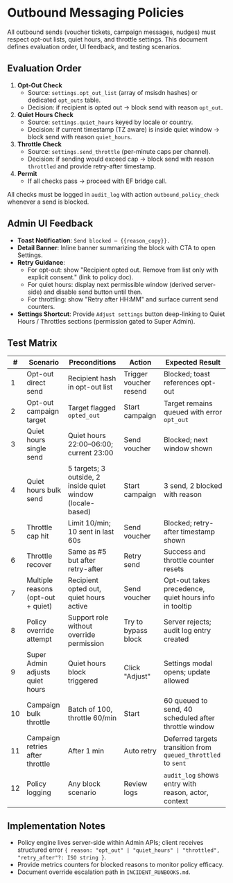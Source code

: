 # Outbound Messaging Policies

All outbound sends (voucher tickets, campaign messages, nudges) must respect
opt-out lists, quiet hours, and throttle settings. This document defines
evaluation order, UI feedback, and testing scenarios.

## Evaluation Order

1. **Opt-Out Check**
   - Source: `settings.opt_out_list` (array of msisdn hashes) or dedicated
     `opt_outs` table.
   - Decision: if recipient is opted out → block send with reason `opt_out`.
2. **Quiet Hours Check**
   - Source: `settings.quiet_hours` keyed by locale or country.
   - Decision: if current timestamp (TZ aware) is inside quiet window → block
     send with reason `quiet_hours`.
3. **Throttle Check**
   - Source: `settings.send_throttle` (per-minute caps per channel).
   - Decision: if sending would exceed cap → block send with reason `throttled`
     and provide retry-after timestamp.
4. **Permit**
   - If all checks pass → proceed with EF bridge call.

All checks must be logged in `audit_log` with action `outbound_policy_check`
whenever a send is blocked.

## Admin UI Feedback

- **Toast Notification**: `Send blocked – {{reason_copy}}.`
- **Detail Banner**: Inline banner summarizing the block with CTA to open
  Settings.
- **Retry Guidance**:
  - For opt-out: show "Recipient opted out. Remove from list only with explicit
    consent." (link to policy doc).
  - For quiet hours: display next permissible window (derived server-side) and
    disable send button until then.
  - For throttling: show "Retry after HH:MM" and surface current send counters.
- **Settings Shortcut**: Provide `Adjust settings` button deep-linking to Quiet
  Hours / Throttles sections (permission gated to Super Admin).

## Test Matrix

| #  | Scenario                           | Preconditions                                              | Action                 | Expected Result                                               |
| -- | ---------------------------------- | ---------------------------------------------------------- | ---------------------- | ------------------------------------------------------------- |
| 1  | Opt-out direct send                | Recipient hash in opt-out list                             | Trigger voucher resend | Blocked; toast references opt-out                             |
| 2  | Opt-out campaign target            | Target flagged `opted_out`                                 | Start campaign         | Target remains queued with error `opt_out`                    |
| 3  | Quiet hours single send            | Quiet hours 22:00–06:00; current 23:00                     | Send voucher           | Blocked; next window shown                                    |
| 4  | Quiet hours bulk send              | 5 targets; 3 outside, 2 inside quiet window (locale-based) | Start campaign         | 3 send, 2 blocked with reason                                 |
| 5  | Throttle cap hit                   | Limit 10/min; 10 sent in last 60s                          | Send voucher           | Blocked; retry-after timestamp shown                          |
| 6  | Throttle recover                   | Same as #5 but after retry-after                           | Retry send             | Success and throttle counter resets                           |
| 7  | Multiple reasons (opt-out + quiet) | Recipient opted out, quiet hours active                    | Send voucher           | Opt-out takes precedence, quiet hours info in tooltip         |
| 8  | Policy override attempt            | Support role without override permission                   | Try to bypass block    | Server rejects; audit log entry created                       |
| 9  | Super Admin adjusts quiet hours    | Quiet hours block triggered                                | Click "Adjust"         | Settings modal opens; update allowed                          |
| 10 | Campaign bulk throttle             | Batch of 100, throttle 60/min                              | Start                  | 60 queued to send, 40 scheduled after throttle window         |
| 11 | Campaign retries after throttle    | After 1 min                                                | Auto retry             | Deferred targets transition from `queued_throttled` to `sent` |
| 12 | Policy logging                     | Any block scenario                                         | Review logs            | `audit_log` shows entry with reason, actor, context           |

## Implementation Notes

- Policy engine lives server-side within Admin APIs; client receives structured
  error
  `{ reason: "opt_out" | "quiet_hours" | "throttled", "retry_after"?: ISO string }`.
- Provide metrics counters for blocked reasons to monitor policy efficacy.
- Document override escalation path in `INCIDENT_RUNBOOKS.md`.
